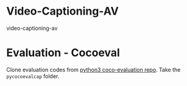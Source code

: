 # Video-Captioning-AV
 video-captioning-av

# Evaluation - Cocoeval
Clone evaluation codes from [python3 coco-evaluation repo](https://github.com/daqingliu/coco-caption). Take the `pycocoevalcap` folder.